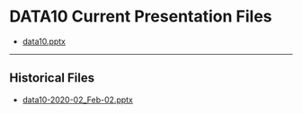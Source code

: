 <!--
This is a machine generated file,
and should not be edited,
as it will be overwritten with future updates.

If you have questions around this process
please contact Scott Cate
-->

# DATA10 Current Presentation Files

- [data10.pptx](https://globaleventcdn.blob.core.windows.net/assets/data/data10/data10.pptx)
---
## Historical Files
- [data10-2020-02_Feb-02.pptx](https://globaleventcdn.blob.core.windows.net/assets/data/data10/data10-2020-02_Feb-02.pptx)


